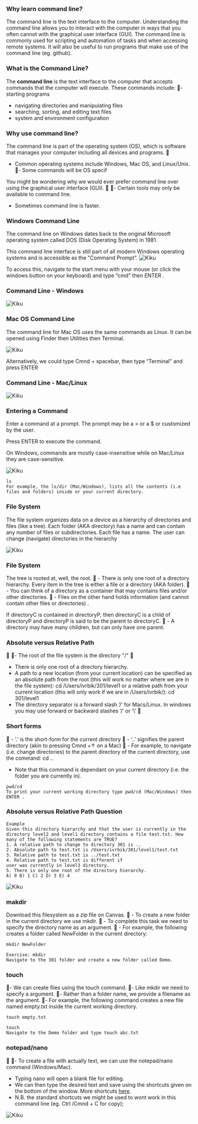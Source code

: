 ### Why learn command line?
The command line is the text interface to the computer.
Understanding the command line allows you to interact with the computer in ways that you often cannot with the graphical user interface (GUI).
The command line is commonly used for scripting and automation of tasks and when accessing remote systems.
It will also be useful to run programs that make use of the command line (eg. github).
 
### What is the Command Line?

The <b>command line </b>is the text interface to the computer that accepts commands that the computer will execute. These commands include:
􏰏- starting programs
- navigating directories and manipulating files 
- searching, sorting, and editing text files 
- system and environment configuration

### Why use command line?
The command line is part of the operating system (OS), which is software that manages your computer including all devices and programs.
􏰏 
- Common operating systems include Windows, Mac OS, and Linux/Unix.
􏰏- Some commands will be OS specif

You might be wondering why we would ever prefer command line over using the graphical user interface (GUI).
􏰏 􏰏- Certain tools may only be available to command line. 
 - Sometimes command line is faster.
 
 ### Windows Command Line

The command line on Windows dates back to the original Microsoft operating system called DOS (Disk Operating System) in 1981.

This command line interface is still part of all modern Windows operating systems and is accessible as the "Command Prompt".
![Kiku](image/CommandPrompt.png)

To access this, navigate to the start menu with your mouse (or click the windows button on your keyboard) and type “cmd" then
ENTER .

### Command Line - Windows

![Kiku](image/rlawrenc.png)

### Mac OS Command Line
The command line for Mac OS uses the same commands as Linux. It can be opened using Finder then Utilities then Terminal.

![Kiku](image/cmdMac.png)

Alternatively, we could type Cmnd + spacebar, then type “Terminal" and press ENTER
### Command Line - Mac/Linux

![Kiku](image/terminalex.png)

### Entering a Command
Enter a command at a prompt. The prompt may be a > or a $ or
customized by the user.

Press ENTER to execute the command.

On Windows, commands are mostly case-insensitive while on Mac/Linux they are case-sensitive.

![Kiku](image/terminalex.png)

```text
ls
For example, the ls/dir (Mac/Windows), lists all the contents (i.e files and folders) inside or your current directory.
```
### File System
The file system organizes data on a device as a hierarchy of directories and files (like a tree).
Each folder (AKA directory) has a name and can contain any number of files or subdirectories.
Each file has a name.
The user can change (navigate) directories in the hierarchy

![Kiku](image/filesystem.png)

### File System
The tree is rooted at, well, the root.
􏰏 - There is only one root of a directory hierarchy.
Every item in the tree is either a file or a directory (AKA folder).
􏰏 - You can think of a directory as a container that may contains
files and/or other directories.
􏰏 - Files on the other hand holds information (and cannot contain other files or directories) .

If directoryC is contained in directoryP, then directoryC is a child of directoryP and directoryP is said to be the parent to directoryC.
􏰏 - A directory may have many children, but can only have one parent.

### Absolute versus Relative Path
􏰏
􏰏- The root of the file system is the directory "/" 􏰏
   - There is only one root of a directory hierarchy.
- A path to a new location (from your current location) can be specified as an absolute path from the root (this will work no matter where we are in the file system):
           cd /Users/ivrbik/301/level1
or a relative path from your current location (this will only work if we are in /Users/ivrbik/):
           cd 301/level1
- The directory separator is a forward slash ‘/’ for Macs/Linux.
In windows you may use forward or backward slashes ‘/’ or ‘\’
􏰏
### Short forms
􏰏 - ‘.’ is the short-form for the current directory
􏰏 - ‘..’ signifies the parent directory (akin to pressing Cmnd +↑
on a Mac)
􏰏 - For example, to navigate (i.e. change directories) to the parent directory of the current directory, use the command:
     cd ..
- Note that this command is dependant on your current directory (i.e. the folder you are currently in).
```text
pwd/cd
To print your current working directory type pwd/cd (Mac/Windows) then ENTER .
```
### Absolute versus Relative Path Question
 ```text 
 Example
Given this directory hierarchy and that the user is currently in the directory level2 and level1 directory contains a file test.txt. How many of the following statements are TRUE?
1. A relative path to change to directory 301 is ..
2. Absolute path to test.txt is /Users/ivrbik/301/level1/test.txt
3. Relative path to test.txt is ../test.txt
4. Relative path to test.txt is different if
user was currently in level3 directory.
5. There is only one root of the directory hierarchy.
A) 0 B) 1 C) 2 D) 3 E) 4 
```
![Kiku](image/relativepath.png)
   
### makdir
Download this filesystem as a zip file on Canvas.
􏰏 - To create a new folder in the current directory we use mkdir.
􏰏 - To complete this task we need to specify the directory name as an argument.
􏰏 - For example, the following creates a folder called NewFolder in the current directory:
          
  ```
  mkdir NewFolder
  ```
  
 ```text
Exercise: mkdir
Navigate to the 301 folder and create a new folder called Demo.
```

### touch
􏰏-  We can create files using the touch command.
􏰏-  Like mkdir we need to specify a argument.
􏰏-  Rather than a folder name, we provide a filename as the argument.
􏰏-  For example, the following command creates a new file named empty.txt inside the current working directory.
```
touch empty.txt
```
```text
touch
Navigate to the Demo folder and type touch abc.txt
```
    
### notepad/nano
􏰏
􏰏- To create a file with actually text, we can use the notepad/nano command (Windows/Mac).
- Typing nano will open a blank file for editing.
- We can then type the desired text and save using the shortcuts
given on the bottom of the window. More shortcuts [here](https://skorks.com/2009/09/bash-shortcuts-for-maximum-productivity/).
- N.B. the standard shortcuts we might be used to wont work in
this command line (eg. Ctrl /Cmnd + C for copy);

![Kiku](image/editme.png)

